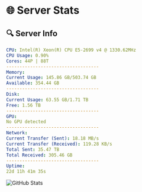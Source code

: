 # 🌐 Server Stats
## 🔍 Server Info
```yaml
CPU: Intel(R) Xeon(R) CPU E5-2699 v4 @ 1330.62MHz
CPU Usage: 0.90%
Cores: 44P | 88T
-----------------------------------
Memory:
Current Usage: 145.86 GB/503.74 GB
Available: 354.44 GB
-----------------------------------
Disk:
Current Usage: 63.55 GB/1.71 TB
Free: 1.56 TB
-----------------------------------
GPU:
No GPU detected
-----------------------------------
Network:
Current Transfer (Sent): 18.18 MB/s
Current Transfer (Received): 119.28 KB/s
Total Sent: 35.47 TB
Total Received: 305.46 GB
-----------------------------------
Uptime:
22d 11h 41m 35s
```
![GitHub Stats](https://img.shields.io/badge/Updated-2025-03-30_09:04:24-blue)